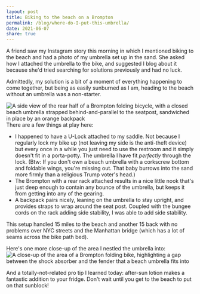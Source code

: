 ```yaml
---
layout: post
title: Biking to the beach on a Brompton
permalink: /blog/where-do-I-put-this-umbrella/
date: 2021-06-07
share: true
---
```


A friend saw my Instagram story this morning in which I mentioned biking to the beach and had a photo of my umbrella set up in the sand. She asked how I attached the umbrella to the bike, and suggested I blog about it because she'd tried searching for solutions previously and had no luck. 

Admittedly, my solution is a bit of a moment of everything happening to come together, but being as easily sunburned as I am, heading to the beach without an umbrella was a non-starter.

![A side view of the rear half of a Brompton folding bicycle, with a closed beach umbrella strapped behind-and-parallel to the seatpost, sandwiched in place by an orange backpack](brompton-umbrella.jpg)
There are a few things at play here:

* I happened to have a U-Lock attached to my saddle. Not because I regularly lock my bike up (not leaving my side is the anti-theft device) but every once in a while you just need to use the restroom and it simply doesn't fit in a porta-potty. The umbrella I have fit _perfectly_ through the lock. (Btw: If you don't own a beach umbrella with a corkscrew bottom and foldable wings, you're missing out. That baby burrows into the sand more firmly than a religious Trump voter's head.)
* The Brompton with a rear rack attached results in a nice little nook that's just deep enough to contain any bounce of the umbrella, but keeps it from getting into any of the gearing.
* A backpack pairs nicely, leaning on the umbrella to stay upright, and provides straps to wrap around the seat post. Coupled with the bungee cords on the rack adding side stability, I was able to add side stability.


This setup handled 15 miles to the beach and another 15 back with no problems over NYC streets and the Manhattan bridge (which has a lot of seams across the bike path bed).

Here's one more close-up of the area I nestled the umbrella into:
![A close-up of the area of a Brompton folding bike, highlighting a gap between the shock absorber and the fender that a beach umbrella fits into](brompton-umbrella-slot.jpg)

And a totally-not-related pro tip I learned today: after-sun lotion makes a fantastic addition to your fridge. Don't wait until you get to the beach to put on that sunblock!